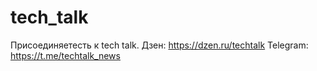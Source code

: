 # tech_talk
Присоединяетесть к tech talk. Дзен: https://dzen.ru/techtalk Telegram: https://t.me/techtalk_news
